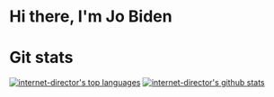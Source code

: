 # Hi there, I'm Jo Biden

# Git stats
[![internet-director's top languages](https://github-readme-stats.vercel.app/api/top-langs/?username=internet-director&langs_count=9&layout=compact&theme=tokyonight)](https://github.com/anuraghazra/github-readme-stats)
[![internet-director's github stats](https://github-readme-stats.vercel.app/api?username=internet-director&hide=contribs,prs,issues&count_private=true&show_icons=true&theme=tokyonight)](https://github.com/anuraghazra/github-readme-stats)

